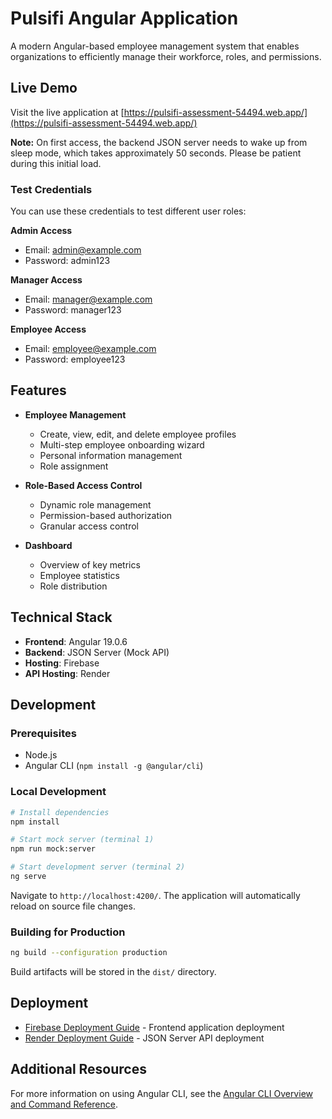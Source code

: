 # Pulsifi Angular Application

A modern Angular-based employee management system that enables organizations to efficiently manage their workforce, roles, and permissions.

## Live Demo

Visit the live application at [https://pulsifi-assessment-54494.web.app/](https://pulsifi-assessment-54494.web.app/)

**Note:** On first access, the backend JSON server needs to wake up from sleep mode, which takes approximately 50 seconds. Please be patient during this initial load.

### Test Credentials

You can use these credentials to test different user roles:

**Admin Access**
- Email: admin@example.com
- Password: admin123

**Manager Access**
- Email: manager@example.com
- Password: manager123

**Employee Access**
- Email: employee@example.com
- Password: employee123

## Features

- **Employee Management**
  - Create, view, edit, and delete employee profiles
  - Multi-step employee onboarding wizard
  - Personal information management
  - Role assignment

- **Role-Based Access Control**
  - Dynamic role management
  - Permission-based authorization
  - Granular access control

- **Dashboard**
  - Overview of key metrics
  - Employee statistics
  - Role distribution

## Technical Stack

- **Frontend**: Angular 19.0.6
- **Backend**: JSON Server (Mock API)
- **Hosting**: Firebase
- **API Hosting**: Render

## Development

### Prerequisites
- Node.js
- Angular CLI (`npm install -g @angular/cli`)

### Local Development
```bash
# Install dependencies
npm install

# Start mock server (terminal 1)
npm run mock:server

# Start development server (terminal 2)
ng serve
```

Navigate to `http://localhost:4200/`. The application will automatically reload on source file changes.

### Building for Production
```bash
ng build --configuration production
```

Build artifacts will be stored in the `dist/` directory.

## Deployment

- [Firebase Deployment Guide](docs/FIREBASE_DEPLOYMENT.md) - Frontend application deployment
- [Render Deployment Guide](docs/RENDER_DEPLOYMENT.md) - JSON Server API deployment

## Additional Resources

For more information on using Angular CLI, see the [Angular CLI Overview and Command Reference](https://angular.dev/tools/cli).

